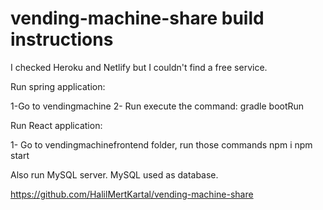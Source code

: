 # vending-machine-share build instructions
I checked Heroku and Netlify but I couldn't find a free service.

Run spring application:

1-Go to vendingmachine
2- Run execute the command:
gradle bootRun

Run React application:

1- Go to vendingmachinefrontend folder, run those commands
npm i
npm start

Also run MySQL server. MySQL used as database.

https://github.com/HalilMertKartal/vending-machine-share
